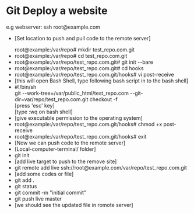 
<h1>Git Deploy a website</h1>
e.g webserver: ssh root@example.com
<ul>
  <li>
    <p>[Set location to push and pull code to the remote server]</p>
    root@example:/var/repo# mkdir test_repo.com.git
  </li>
  <li>root@example:/var/repo# cd test_repo.com.git</li>
  <li>root@example:/var/repo/test_repo.com.git# git init --bare</li>
  <li>root@example:/var/repo/test_repo.com.git# cd hooks</li>
  <li>root@example:/var/repo/test_repo.com.git/hooks# vi post-receive</li>
  <li>[this will open Bash Shell, type following bash script in to the bash shell]</li>
  <li>#!/bin/sh<br />
    git --work-tree=/var/public_html/test_repo.com --git-dir=var/repo/test_repo.com.git checkout -f
    <br />[press 'esc' key]
    <br />[type :wq on bash shell]
  </li>
  <li>[give executable permission to the operating system]</li>
  <li>root@example:/var/repo/test_repo.com.git/hooks# chmod +x post-receive</li>
  <li>root@example:/var/repo/test_repo.com.git/hooks# exit</li>
  <li>[Now we can push code to the remote server]</li>
  <li>[Local-computer-terminal/ folder]</li>
  <li>git init</li>
  <li>[add live target to push to the remove site]</li>
  <li>git remote add live ssh://root@example.com/var/repo/test_repo.com.git</li>
  <li>[add some codes or file]</li>
  <li>git add .</li>
  <li>git status</li>
  <li>git commit -m "initial commit"</li>
  <li>git push live master</li>
  <li>[we should see the updated file in romote server]</li>
    
  </ul>
